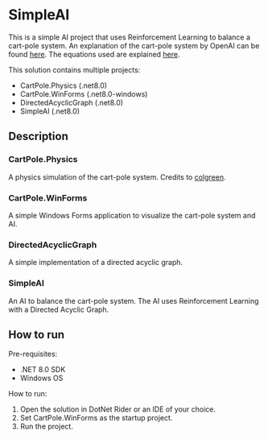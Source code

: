 # SimpleAI

This is a simple AI project that uses Reinforcement Learning to balance a cart-pole system. An explanation of the cart-pole system by OpenAI can be found [here](https://gymnasium.farama.org/environments/classic_control/cart_pole/).
The equations used are explained [here](https://sharpneat.sourceforge.io/research/cart-pole/cart-pole-equations.html).

This solution contains multiple projects:
- CartPole.Physics (.net8.0)
- CartPole.WinForms (.net8.0-windows)
- DirectedAcyclicGraph (.net8.0)
- SimpleAI (.net8.0)

## Description
### CartPole.Physics
A physics simulation of the cart-pole system. Credits to [colgreen](https://github.com/colgreen/cartpole-physics).

### CartPole.WinForms
A simple Windows Forms application to visualize the cart-pole system and AI.

### DirectedAcyclicGraph
A simple implementation of a directed acyclic graph.

### SimpleAI
An AI to balance the cart-pole system. The AI uses Reinforcement Learning with a Directed Acyclic Graph.


## How to run
Pre-requisites:
- .NET 8.0 SDK
- Windows OS

How to run:
1. Open the solution in DotNet Rider or an IDE of your choice.
2. Set CartPole.WinForms as the startup project.
3. Run the project.
